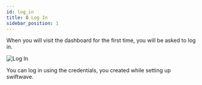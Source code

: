 ```yaml
---
id: log_in
title: 🔒 Log In
sidebar_position: 1
---
```


When you will visit the dashboard for the first time, you will be asked to log in.

![Log In](/assets/2.0.x/log-in.png)

You can log in using the credentials, you created while setting up swiftwave.